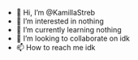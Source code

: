 - 👋 Hi, I’m @KamillaStreb
- 👀 I’m interested in nothing
- 🌱 I’m currently learning nothing
- 💞️ I’m looking to collaborate on idk
- 📫 How to reach me idk

<!---
KamillaStreb/KamillaStreb is a ✨ special ✨ repository because its `README.md` (this file) appears on your GitHub profile.
You can click the Preview link to take a look at your changes.
--->
